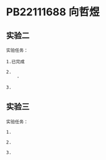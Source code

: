 # PB22111688 向哲煜

## 实验二

    实验任务：

    1.已完成

    2.
        -

    3.

## 实验三

    实验任务：

    1.

    2.

    3.
